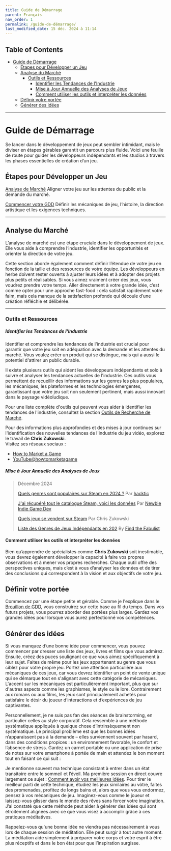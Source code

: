 ```yaml
---
title: Guide de Démarrage  
parent: Français  
nav_order: 1  
permalink: /guide-de-démarrage/  
last_modified_date: 15 déc. 2024 à 11:14  
---
```



## Table of Contents
- [Guide de Démarrage](#guide-de-démarrage)
  - [Étapes pour Développer un Jeu](#étapes-pour-développer-un-jeu)
  - [Analyse du Marché](#analyse-du-marché)
    - [Outils et Ressources](#outils-et-ressources)
        - [Identifier les Tendances de l'Industrie](#identifier-les-tendances-de-lindustrie)
        - [Mise à Jour Annuelle des Analyses de Jeux](#mise-à-jour-annuelle-des-analyses-de-jeux)
      - [Comment utiliser les outils et interpréter les données](#comment-utiliser-les-outils-et-interpréter-les-données)
  - [Définir votre portée](#définir-votre-portée)
  - [Générer des idées](#générer-des-idées)

---

# Guide de Démarrage  

Se lancer dans le développement de jeux peut sembler intimidant, mais le diviser en étapes gérables garantit un parcours plus fluide. Voici une feuille de route pour guider les développeurs indépendants et les studios à travers les phases essentielles de création d’un jeu.  


## Étapes pour Développer un Jeu  

[Analyse de Marché](#analyse-de-marché) Aligner votre jeu sur les attentes du public et la demande du marché.  

[Commencer votre GDD](#commencer-votre-gdd) Définir les mécaniques de jeu, l’histoire, la direction artistique et les exigences techniques.  

---

## Analyse du Marché  

L’analyse de marché est une étape cruciale dans le développement de jeux. Elle vous aide à comprendre l’industrie, identifier les opportunités et orienter la direction de votre jeu.  

Cette section aborde également comment définir l’étendue de votre jeu en fonction de la taille et des ressources de votre équipe. Les développeurs en herbe doivent rester ouverts à ajuster leurs idées et à adopter des projets plus petits et réalisables. Si vous aimez vraiment créer des jeux, vous voudrez prendre votre temps. Aller directement à votre grande idée, c’est comme opter pour une approche fast-food : cela satisfait rapidement votre faim, mais cela manque de la satisfaction profonde qui découle d’une création réfléchie et délibérée.   

---

### Outils et Ressources  

##### Identifier les Tendances de l'Industrie  
Identifier et comprendre les tendances de l'industrie est crucial pour garantir que votre jeu soit en adéquation avec la demande et les attentes du marché. Vous voulez créer un produit qui se distingue, mais qui a aussi le potentiel d'attirer un public durable.  

Il existe plusieurs outils qui aident les développeurs indépendants et solo à suivre et analyser les tendances actuelles de l'industrie. Ces outils vous permettent de recueillir des informations sur les genres les plus populaires, les mécaniques, les plateformes et les technologies émergentes, garantissant que votre jeu soit non seulement pertinent, mais aussi innovant dans le paysage vidéoludique.  

Pour une liste complète d'outils qui peuvent vous aider à identifier les tendances de l'industrie, consultez la section [Outils de Recherche de Marché](../marketing-specialist/#market-research-tools).  

Pour des informations plus approfondies et des mises à jour continues sur l'identification des nouvelles tendances de l'industrie du jeu vidéo, explorez le travail de **Chris Zukowski**.  
Visitez ses réseaux sociaux :  
 - [How to Market a Game](https://howtomarketagame.com/)  
 - [YouTube@howtomarketagame](https://www.youtube.com/@howtomarketagame)  

##### Mise à Jour Annuelle des Analyses de Jeux  
> Décembre 2024  
>  
> [Quels genres sont populaires sur Steam en 2024 ?](https://youtu.be/Yd_V0hv4B5g) Par [hacktic](https://www.youtube.com/@hackticdev)  
>  
> [J'ai récupéré tout le catalogue Steam, voici les données](https://youtu.be/qiNv3qv-YbU) Par [Newbie Indie Game Dev](https://www.youtube.com/@NewbieIndieGameDev)  
>  
> [Quels jeux se vendent sur Steam](https://howtomarketagame.com/2024/07/16/what-games-are-selling-q2-2024/) Par Chris Zukowski  
>
> [Liste des Genres de Jeux Indépendants en 202](https://youtu.be/3R_sZN9c6zw) By [Find the Fabulist](https://www.youtube.com/@findthefabulist3444)

#### Comment utiliser les outils et interpréter les données  
Bien qu’apprendre de spécialistes comme **Chris Zukowski** soit inestimable, vous devrez également développer la capacité à faire vos propres observations et à mener vos propres recherches. Chaque outil offre des perspectives uniques, mais c’est à vous d’analyser les données et de tirer des conclusions qui correspondent à la vision et aux objectifs de votre jeu.  

## Définir votre portée  

Commencez par une étape petite et gérable. Comme je l'explique dans le [Brouillon de GDD](/GameDevelopment/GDD-Draft/), vous construirez sur cette base au fil du temps. Dans vos futurs projets, vous pourrez aborder des portées plus larges. Gardez vos grandes idées pour lorsque vous aurez perfectionné vos compétences.

## Générer des idées  
Si vous manquez d’une bonne idée pour commencer, vous pouvez commencer par dresser une liste des jeux, livres et films que vous admirez. Ensuite, créez des puces soulignant ce que vous aimez spécifiquement à leur sujet. Faites de même pour les jeux appartenant au genre que vous ciblez pour votre propre jeu. Portez une attention particulière aux mécaniques de ces jeux, car vous devrez identifier un point de vente unique qui se démarque tout en s'alignant avec cette catégorie de mécaniques. L'accent sur les mécaniques est particulièrement important, plus que sur d'autres aspects comme les graphismes, le style ou le lore. Contrairement aux romans ou aux films, les jeux sont principalement achetés pour satisfaire le désir du joueur d’interactions et d’expériences de jeu captivantes.

Personnellement, je ne suis pas fan des séances de brainstorming, en particulier celles au style corporatif. Cela ressemble à une méthode systématique appliquée à quelque chose d’intrinsèquement non systématique. Le principal problème est que les bonnes idées n’apparaissent pas à la demande – elles surviennent souvent par hasard, dans des conditions propices : un environnement favorable, le confort et l’absence de stress. Gardez un carnet portable ou une application de prise de notes sur votre smartphone à portée de main et attendez le bon moment tout en faisant ce qui suit :

Je mentionne souvent ma technique consistant à entrer dans un état transitoire entre le sommeil et l’éveil. Ma première session en direct couvre largement ce sujet : [Comment avoir vos meilleures idées](https://www.youtube.com/live/dCPGdBV2iTM). Pour tirer le meilleur parti de cette technique, étudiez les jeux similaires au vôtre, faites des promenades, profitez de longs bains et, alors que vous vous endormez, pensez à vos mécaniques de jeu. Imaginez-vous comme le joueur et laissez-vous glisser dans le monde des rêves sans forcer votre imagination. J’ai constaté que cette méthode peut aider à générer des idées qui sont étroitement alignées avec ce que vous visez à accomplir grâce à ces pratiques méditatives. 

Rappelez-vous qu'une bonne idée ne viendra pas nécessairement à vous lors de chaque session de méditation. Elle peut surgir à tout autre moment. La méditation aide simplement à préparer votre corps et votre esprit à être plus réceptifs et dans le bon état pour que l’inspiration surgisse.
